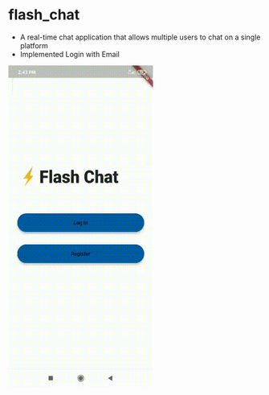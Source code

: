 # flash_chat

 - A real-time chat application that allows multiple users to chat on a
  single platform
 - Implemented Login with Email


![gif](flash_chat.gif)
